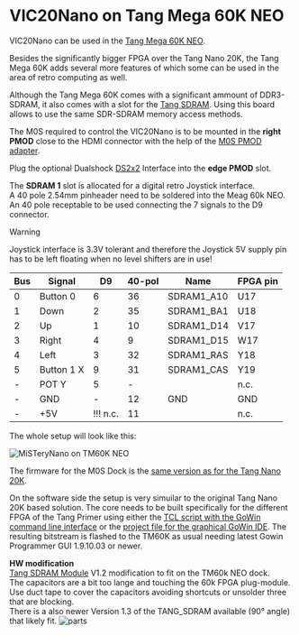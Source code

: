 # VIC20Nano on Tang Mega 60K NEO

VIC20Nano can be used in the [Tang Mega 60K NEO](https://wiki.sipeed.com/hardware/en/tang/tang-mega-60k/mega-60k.html).

Besides the significantly bigger FPGA over the Tang Nano 20K, the Tang Mega 60K adds several more features of
which some can be used in the area of retro computing as well. 

Although the Tang Mega 60K comes with a significant ammount of
DDR3-SDRAM, it also comes with a slot for the [Tang
SDRAM](https://wiki.sipeed.com/hardware/en/tang/tang-PMOD/FPGA_PMOD.html#TANG_SDRAM). Using this board allows to use the same SDR-SDRAM memory access methods.<br> 

The M0S required to control the VIC20Nano is to be mounted in the
**right PMOD** close to the HDMI connector with the help of the [M0S PMOD adapter](board/m0s_pmod).

Plug the optional Dualshock [DS2x2](https://wiki.sipeed.com/hardware/en/tang/tang-PMOD/FPGA_PMOD.html#PMOD_DS2x2) Interface into the **edge PMOD** slot.<br>

The **SDRAM 1** slot is allocated for a digital retro Joystick interface.  
A 40 pole 2.54mm pinheader need to be soldered into the Meag 60k NEO.
An 40 pole receptable to be used connecting the 7 signals to the D9 connector.
> [!WARNING]
> Joystick interface is 3.3V tolerant and therefore the Joystick 5V supply pin has to be left floating when no level shifters are in use!<br>

|Bus|Signal    | D9   |40-pol| Name     |FPGA pin |
| - |------    |------| ---- |----------| ------- |
| 0 | Button 0 | 6    |  36  |SDRAM1_A10|  U17    |
| 1 | Down     | 2    |  35  |SDRAM1_BA1|  U18    |
| 2 | Up       | 1    |  10  |SDRAM1_D14|  V17    |
| 3 | Right    | 4    |   9  |SDRAM1_D15|  W17    |
| 4 | Left     | 3    |  32  |SDRAM1_RAS|  Y18    |
| 5 |Button 1 X| 9    |  31  |SDRAM1_CAS|  Y19    |
| - |POT Y     | 5    |  -   |          |  n.c.   |
| - | GND      | -    |  12  |GND       |  GND    |
| - | +5V      |!!! n.c.|11  |          |  n.c.   |

The whole setup will look like this:

![MiSTeryNano on TM60K NEO](./.assets/mega60k.png)

The firmware for the M0S Dock is the [same version as for the Tang
Nano 20K](firmware/misterynano_fw/).

On the software side the setup is very simuilar to the original Tang Nano 20K based solution. The core needs to be built specifically
for the different FPGA of the Tang Primer using either the [TCL script with the GoWin command line interface](build_tm60k.tcl) or the
[project file for the graphical GoWin IDE](vic20nano_tm60k.gprj). The resulting bitstream is flashed to the TM60K as usual needing latest Gowin Programmer GUI 1.9.10.03 or newer.


**HW modification**  
[Tang SDRAM Module](https://wiki.sipeed.com/hardware/en/tang/tang-PMOD/FPGA_PMOD.html#TANG_SDRAM) V1.2 modification to fit on the TM60k NEO dock.<br>
The capacitors are a bit too lange and touching the 60k FPGA plug-module.  
Use duct tape to cover the capacitors avoiding shortcuts or unsolder three that are blocking.  
There is a also newer Version 1.3 of the TANG_SDRAM available (90° angle) that likely fit. 
![parts](./.assets/sdram_mod.png)


